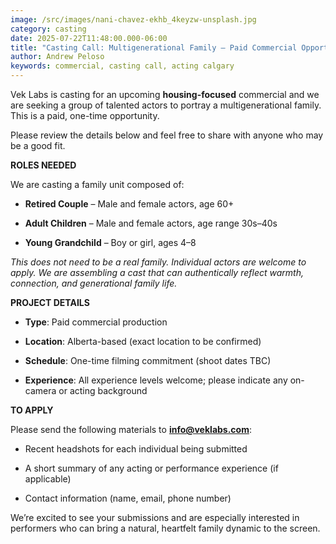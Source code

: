```yaml
---
image: /src/images/nani-chavez-ekhb_4keyzw-unsplash.jpg
category: casting
date: 2025-07-22T11:48:00.000-06:00
title: "Casting Call: Multigenerational Family – Paid Commercial Opportunity"
author: Andrew Peloso
keywords: commercial, casting call, acting calgary
---
```

Vek Labs is casting for an upcoming **housing-focused** commercial and we are seeking a group of talented actors to portray a multigenerational family. This is a paid, one-time opportunity.

Please review the details below and feel free to share with anyone who may be a good fit.

**ROLES NEEDED**

We are casting a family unit composed of:

* **Retired Couple** – Male and female actors, age 60+


* **Adult Children** – Male and female actors, age range 30s–40s


* **Young Grandchild** – Boy or girl, ages 4–8



*This does not need to be a real family. Individual actors are welcome to apply. We are assembling a cast that can authentically reflect warmth, connection, and generational family life.*

**PROJECT DETAILS**

* **Type**: Paid commercial production


* **Location**: Alberta-based (exact location to be confirmed)


* **Schedule**: One-time filming commitment (shoot dates TBC)


* **Experience**: All experience levels welcome; please indicate any on-camera or acting background



**TO APPLY**

Please send the following materials to **info@veklabs.com**:

* Recent headshots for each individual being submitted


* A short summary of any acting or performance experience (if applicable)


* Contact information (name, email, phone number)



We’re excited to see your submissions and are especially interested in performers who can bring a natural, heartfelt family dynamic to the screen.
